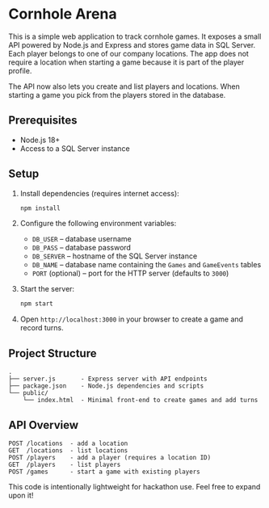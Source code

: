 # Cornhole Arena

This is a simple web application to track cornhole games. It exposes a small API powered by Node.js and Express and stores game data in SQL Server.
Each player belongs to one of our company locations. The app does not require a location when starting a game because it is part of the player profile.

The API now also lets you create and list players and locations. When starting a
game you pick from the players stored in the database.

## Prerequisites

- Node.js 18+
- Access to a SQL Server instance

## Setup

1. Install dependencies (requires internet access):

   ```bash
   npm install
   ```

2. Configure the following environment variables:

   - `DB_USER` – database username
   - `DB_PASS` – database password
   - `DB_SERVER` – hostname of the SQL Server instance
   - `DB_NAME` – database name containing the `Games` and `GameEvents` tables
   - `PORT` (optional) – port for the HTTP server (defaults to `3000`)

3. Start the server:

   ```bash
   npm start
   ```

4. Open `http://localhost:3000` in your browser to create a game and record turns.

## Project Structure

```
.
├── server.js       - Express server with API endpoints
├── package.json    - Node.js dependencies and scripts
└── public/
    └── index.html  - Minimal front-end to create games and add turns
```

## API Overview

```
POST /locations  - add a location
GET  /locations  - list locations
POST /players    - add a player (requires a location ID)
GET  /players    - list players
POST /games      - start a game with existing players
```

This code is intentionally lightweight for hackathon use. Feel free to expand upon it!
